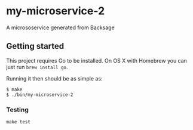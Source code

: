 # my-microservice-2

A micrososervice generated from Backsage

## Getting started

This project requires Go to be installed. On OS X with Homebrew you can just run `brew install go`.

Running it then should be as simple as:

```console
$ make
$ ./bin/my-microservice-2
```

### Testing

`make test`
